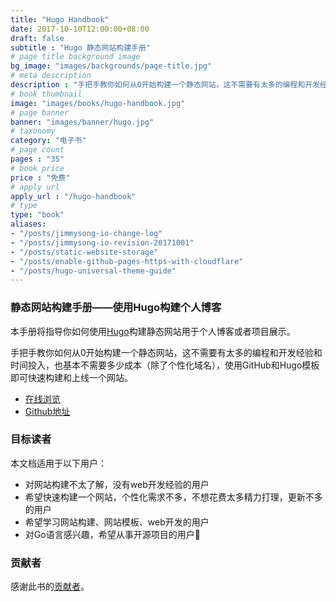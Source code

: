 ```yaml
---
title: "Hugo Handbook"
date: 2017-10-10T12:00:00+08:00
draft: false
subtitle : "Hugo 静态网站构建手册"
# page title background image
bg_image: "images/backgrounds/page-title.jpg"
# meta description
description : "手把手教你如何从0开始构建一个静态网站，这不需要有太多的编程和开发经验和时间投入，也基本不需要多少成本（除了个性化域名），使用GitHub和Hugo模板即可快速构建和上线一个网站。"
# book thumbnail
image: "images/books/hugo-handbook.jpg"
# page banner
banner: "images/banner/hugo.jpg"
# taxonomy
category: "电子书"
# page count
pages : "35"
# book price
price : "免费"
# apply url
apply_url : "/hugo-handbook"
# type
type: "book"
aliases: 
- "/posts/jimmysong-io-change-log"
- "/posts/jimmysong-io-revision-20171001"
- "/posts/static-website-storage"
- "/posts/enable-github-pages-https-with-cloudflare"
- "/posts/hugo-universal-theme-guide"
---
```


### 静态网站构建手册——使用Hugo构建个人博客

本手册将指导你如何使用[Hugo](https://gohugo.io/)构建静态网站用于个人博客或者项目展示。

手把手教你如何从0开始构建一个静态网站，这不需要有太多的编程和开发经验和时间投入，也基本不需要多少成本（除了个性化域名），使用GitHub和Hugo模板即可快速构建和上线一个网站。

- [在线浏览](https://jimmysong.io/hugo-handbook)
- [Github地址](https://github.com/rootsongjc/hugo-handbook)

### 目标读者

本文档适用于以下用户：

- 对网站构建不太了解，没有web开发经验的用户
- 希望快速构建一个网站，个性化需求不多，不想花费太多精力打理，更新不多的用户
- 希望学习网站构建、网站模板、web开发的用户
- 对Go语言感兴趣，希望从事开源项目的用户👏

### 贡献者

感谢此书的[贡献者](https://github.com/rootsongjc/hugo-handbook/graphs/contributors)。